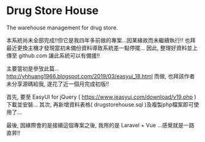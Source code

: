 # Drug Store House
The warehouse management for drug store.

本系統尚未全部完成!!但它是我四年多前做的專案...因某緣故而未繼續執行!!
也拜最近更換主機才發現當初未備份資料導致系統差一點停擺...
因此, 整理好資料並上傳至 github.com 讓此系統可以有備援!!

主要當初是參攷此篇... http://yhhuang1966.blogspot.com/2019/03/easyui_18.html 而做,
也拜該作者未分享源碼給我, 遂花了近一個月完成初版!!

首先, 要至 EasyUI for jQuery ( https://www.jeasyui.com/download/v19.php ) 下載並安裝...
其次, 再新增資料表格( drugstorehouse.sql )及複製php檔案即可使用了...

最後, 因緣際會的是接續這個專案之後, 我用的是 Laravel + Vue ...感覺就是一路直昇!!
